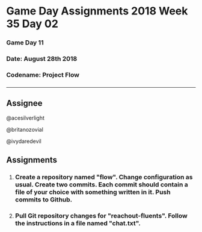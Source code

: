 # **Game Day Assignments 2018 Week 35 Day 02**

### Game Day 11

### **Date:** August 28th 2018

### **Codename:** Project Flow

### 
___

## **Assignee** 

@acesilverlight

@britanozovial

@ivydaredevil

## **Assignments**

1. ### Create a repository named "flow". Change configuration as usual. Create two commits. Each commit should contain a file of your choice with something written in it. Push commits to Github. 

2. ### Pull Git repository changes for "reachout-fluents". Follow the instructions in a file named "chat.txt". 